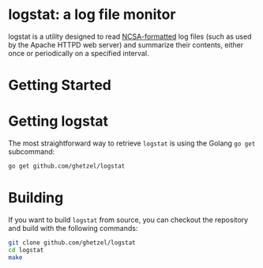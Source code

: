 # logstat: a log file monitor
logstat is a utility designed to read [NCSA-formatted](https://en.wikipedia.org/wiki/Common_Log_Format) log files (such as used by the Apache HTTPD web server) and summarize their contents, either once or periodically on a specified interval.

# Getting Started

# Getting logstat
The most straightforward way to retrieve `logstat` is using the Golang `go get` subcommand:

```sh
go get github.com/ghetzel/logstat
```

# Building
If you want to build `logstat` from source, you can checkout the repository and build with the following commands:

```sh
git clone github.com/ghetzel/logstat
cd logstat
make
```